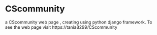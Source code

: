 # CScommunity
a CScommunity web page , creating using python django framework. To see the web page visit https://tania8299/CScommunity
